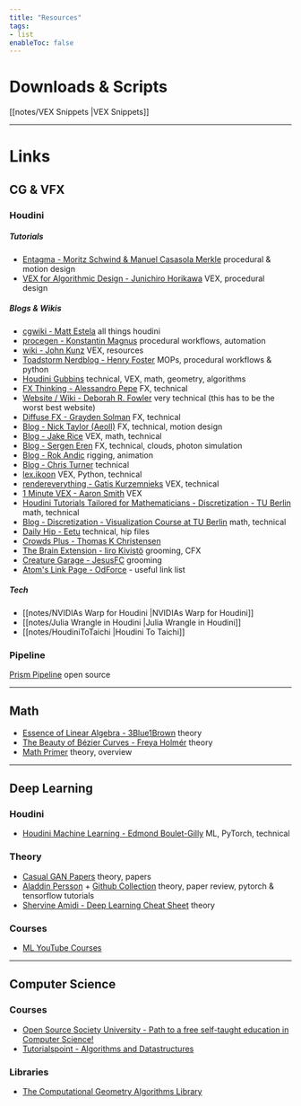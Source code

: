 ```yaml
---
title: "Resources"
tags:
- list
enableToc: false
---
```

# Downloads & Scripts
[[notes/VEX Snippets |VEX Snippets]]

---

# Links

## CG & VFX
### Houdini
##### Tutorials
- [Entagma - Moritz Schwind & Manuel Casasola Merkle](https://entagma.com/) procedural & motion design
- [VEX for Algorithmic Design - Junichiro Horikawa](https://www.youtube.com/playlist?list=PLzRzqTjuGIDhiXsP0hN3qBxAZ6lkVfGDI) VEX, procedural design

##### Blogs & Wikis
- [cgwiki - Matt Estela](https://www.tokeru.com/cgwiki/index.php?title=Houdini) all things houdini
- [procegen - Konstantin Magnus](https://procegen.konstantinmagnus.de/) procedural workflows, automation
- [wiki - John Kunz](https://wiki.johnkunz.com/index.php?title=Main_Page) VEX, resources
- [Toadstorm Nerdblog - Henry Foster](https://www.toadstorm.com/blog/) MOPs, procedural workflows & python
- [Houdini Gubbins](https://houdinigubbins.wordpress.com/) technical, VEX, math, geometry, algorithms
- [FX Thinking - Alessandro Pepe](https://pepefx.blogspot.com/) FX, technical
- [Website / Wiki - Deborah R. Fowler](https://www.deborahrfowler.com/index.html) very technical (this has to be the worst best website)
- [Diffuse FX - Grayden Solman](https://diffusefx.com/) FX, technical
- [Blog - Nick Taylor (Aeoll)](https://www.nicholas-taylor.com/blog) FX, technical, motion design
- [Blog - Jake Rice](https://jakerice.design/blog/) VEX, math, technical
- [Blog - Sergen Eren](https://sergeneren.com/) FX, technical, clouds, photon simulation
- [Blog - Rok Andic](https://www.rokandic.com/blog) rigging, animation
- [Blog - Chris Turner](https://www.chrisbturner.com/blog) technical
- [lex.ikoon](https://lex.ikoon.cz/) VEX, Python, technical
- [rendereverything - Gatis Kurzemnieks](https://www.rendereverything.com/blog/) VEX, technical
- [1 Minute VEX - Aaron Smith](https://aaronsmith.tv/1-Minute-VEX) VEX
- [Houdini Tutorials Tailored for Mathematicians - Discretization - TU Berlin](http://wordpress.discretization.de/houdini/) math, technical
- [Blog - Discretization - Visualization Course at TU Berlin](http://wordpress.discretization.de/ddg2018/) math, technical
- [Daily Hip - Eetu](https://dailyhip.wordpress.com/) technical, hip files
- [Crowds Plus - Thomas K Christensen](https://crowdsplus.notion.site/)
- [The Brain Extension - Iiro Kivistö](https://www.thebrainextension.com/) grooming, CFX
- [Creature Garage - JesusFC](https://creaturegarage.com/) grooming
- [Atom's Link Page - OdForce](https://forums.odforce.net/topic/25173-atoms-link-page/?tab=comments#comment-146668) - useful link list

##### Tech
- [[notes/NVIDIAs Warp for Houdini |NVIDIAs Warp for Houdini]]
- [[notes/Julia Wrangle in Houdini |Julia Wrangle in Houdini]]
- [[notes/HoudiniToTaichi |Houdini To Taichi]]

### Pipeline
[Prism Pipeline](https://prism-pipeline.com/) open source

---

## Math
- [Essence of Linear Algebra - 3Blue1Brown](https://www.3blue1brown.com/topics/linear-algebra) theory
- [The Beauty of Bézier Curves - Freya Holmér](https://www.youtube.com/watch?v=aVwxzDHniEw) theory
- [Math Primer](https://aman.ai/primers/math/) theory, overview

---

## Deep Learning
### Houdini
- [Houdini Machine Learning - Edmond Boulet-Gilly](https://www.youtube.com/watch?v=WNEEokEq-Fg&list=PLSie_1zkANDbn7wCD9kifPAp5wJmok02V) ML, PyTorch, technical

### Theory
- [Casual GAN Papers](https://www.casualganpapers.com/) theory, papers
- [Aladdin Persson](https://www.youtube.com/c/AladdinPersson) + [Github Collection](https://github.com/aladdinpersson/Machine-Learning-Collection) theory, paper review, pytorch & tensorflow tutorials
- [Shervine Amidi - Deep Learning Cheat Sheet](https://stanford.edu/~shervine/teaching/) theory

### Courses
- [ML YouTube Courses](https://github.com/dair-ai/ML-YouTube-Courses) 

---

## Computer Science 
### Courses
- [Open Source Society University - Path to a free self-taught education in Computer Science!](https://github.com/ossu/computer-science)
- [Tutorialspoint - Algorithms and Datastructures](https://www.tutorialspoint.com/data_structures_algorithms/)

### Libraries
- [The Computational Geometry Algorithms Library](https://www.cgal.org/index.html)
